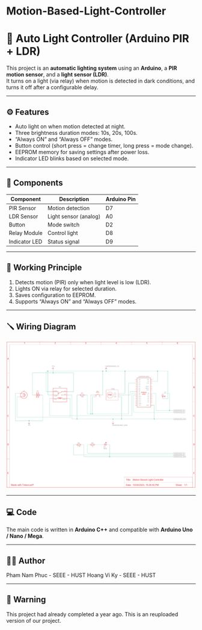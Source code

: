 # Motion-Based-Light-Controller

# 🔆 Auto Light Controller (Arduino PIR + LDR)

This project is an **automatic lighting system** using an **Arduino**, a **PIR motion sensor**, and a **light sensor (LDR)**.  
It turns on a light (via relay) when motion is detected in dark conditions, and turns it off after a configurable delay.

---

## ⚙️ Features
- Auto light on when motion detected at night.
- Three brightness duration modes: 10s, 20s, 100s.
- “Always ON” and “Always OFF” modes.
- Button control (short press = change timer, long press = mode change).
- EEPROM memory for saving settings after power loss.
- Indicator LED blinks based on selected mode.

---

## 🧩 Components
| Component | Description | Arduino Pin |
|------------|-------------|--------------|
| PIR Sensor | Motion detection | D7 |
| LDR Sensor | Light sensor (analog) | A0 |
| Button | Mode switch | D2 |
| Relay Module | Control light | D8 |
| Indicator LED | Status signal | D9 |

---

## 🧠 Working Principle
1. Detects motion (PIR) only when light level is low (LDR).
2. Lights ON via relay for selected duration.
3. Saves configuration to EEPROM.
4. Supports “Always ON” and “Always OFF” modes.

---

## 🪛 Wiring Diagram
![Schematic](schematic.png)

---

## 💻 Code
The main code is written in **Arduino C++** and compatible with **Arduino Uno / Nano / Mega**.

---

## 🧑‍💻 Author
Pham Nam Phuc - SEEE - HUST
Hoang Vi Ky - SEEE - HUST

---

## 📜 Warning
This project had already completed a year ago. This is an reuploaded version of our project.
